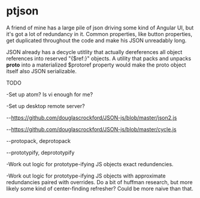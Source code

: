 # ptjson

A friend of mine has a large pile of json driving some kind of Angular UI, but it's got a lot of redundancy in it. Common properties, like button properties, get duplicated throughout the code and make his JSON unreadably long.

JSON already has a decycle utitlity that actually dereferences all object references into reserved "{$ref:<JSONPath>}" objects. A utility that packs and unpacks __proto__ into a materialized $protoref property would make the proto object itself also JSON serializable.
  
TODO

-Set up atom? Is vi enough for me?

-Set up desktop remote server?


--https://github.com/douglascrockford/JSON-js/blob/master/json2.js

--https://github.com/douglascrockford/JSON-js/blob/master/cycle.js

--protopack, deprotopack

--prototypify, deprototypify


-Work out logic for prototype-ifying JS objects exact redundencies.

-Work out logic for prototype-ifying JS objects with approximate redundancies paired with overrides. Do a bit of huffman research, but 
more likely some kind of center-finding refresher? Could be more naive than that.




